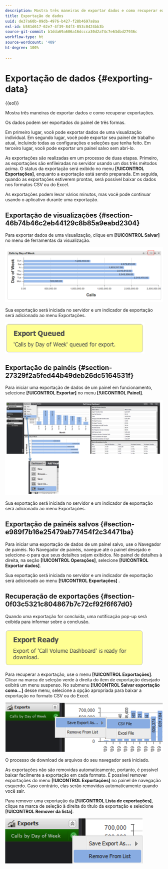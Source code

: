 ```yaml
---
description: Mostra três maneiras de exportar dados e como recuperar exportações.
title: Exportação de dados
uuid: de37a60b-09db-4976-b427-f28b4697a8aa
exl-id: b581d617-62e7-4f39-84f3-853c0424bb3b
source-git-commit: b1dda69a606a16dccca30d2a74c7e63dbd27936c
workflow-type: ht
source-wordcount: '409'
ht-degree: 100%

---
```


# Exportação de dados {#exporting-data}

{{eol}}

Mostra três maneiras de exportar dados e como recuperar exportações.

Os dados podem ser exportados do painel de três formas.

Em primeiro lugar, você pode exportar dados de uma visualização individual. Em segundo lugar, você pode exportar seu painel de trabalho atual, incluindo todas as configurações e seleções que tenha feito. Em terceiro lugar, você pode exportar um painel salvo sem abri-lo.

As exportações são realizadas em um processo de duas etapas. Primeiro, as exportações são enfileiradas no servidor usando um dos três métodos acima. O status da exportação será exibido no menu **[!UICONTROL Exportações]**, enquanto a exportação está sendo preparada. Em seguida, quando as exportações estiverem prontas, será possível baixar os dados nos formatos CSV ou do Excel.

As exportações podem levar vários minutos, mas você pode continuar usando o aplicativo durante uma exportação.

## Exportação de visualizações {#section-46b74b46c2eb44129c8b85a9eabd2304}

Para exportar dados de uma visualização, clique em **[!UICONTROL Salvar]** no menu de ferramentas da visualização.

![](assets/export_visual.png)

Sua exportação será iniciada no servidor e um indicador de exportação será adicionado ao menu Exportações.

![](assets/export_queued.png)

## Exportação de painéis {#section-27329f2a5fed44b49deb26dc5164531f}

Para iniciar uma exportação de dados de um painel em funcionamento, selecione **[!UICONTROL Exportar]** no menu **[!UICONTROL Painel]**.

![](assets/export_dashboard.png)

Sua exportação será iniciada no servidor e um indicador de exportação será adicionado ao menu Exportações.

## Exportação de painéis salvos {#section-e989f7b16e25479ab77454f2c34471ba}

Para iniciar uma exportação de dados de um painel salvo, use o Navegador de painéis. No Navegador de painéis, navegue até o painel desejado e selecione-o para que seus detalhes sejam exibidos. No painel de detalhes à direita, na seção **[!UICONTROL Operações]**, selecione **[!UICONTROL Exportar dados]**.

Sua exportação será iniciada no servidor e um indicador de exportação será adicionado ao menu **[!UICONTROL Exportações]**
.

## Recuperação de exportações {#section-0f03c5321c804867b7c72cf92f6f67d0}

Quando uma exportação for concluída, uma notificação pop-up será exibida para informar sobre a conclusão.

![](assets/export_ready.png)

Para recuperar a exportação, use o menu **[!UICONTROL Exportações]**. Clicar na marca de seleção verde à direita do item de exportação desejado exibirá um menu suspenso. No submenu **[!UICONTROL Salvar exportação como...]** desse menu, selecione a opção apropriada para baixar a exportação no formato CSV ou do Excel.

![](assets/export_save_as.png)

O processo de download de arquivos do seu navegador será iniciado.

As exportações não são removidas automaticamente, portanto, é possível baixar facilmente a exportação em cada formato. É possível remover exportações do menu **[!UICONTROL Exportações]** no painel de navegação esquerdo. Caso contrário, elas serão removidas automaticamente quando você sair.

Para remover uma exportação da **[!UICONTROL Lista de exportações]**, clique na marca de seleção à direita do título da exportação e selecione **[!UICONTROL Remover da lista]**.

![](assets/export_remove_from_list.png)
